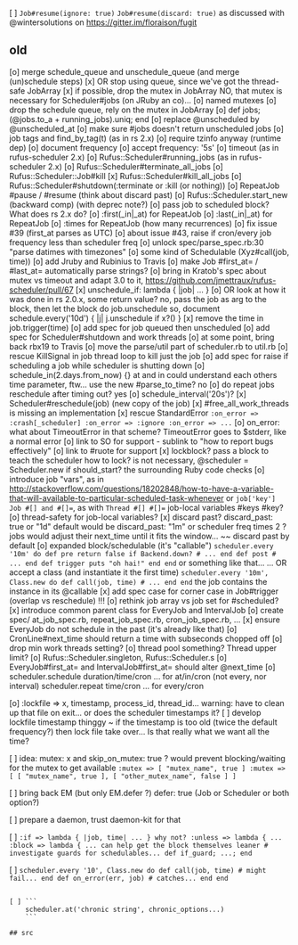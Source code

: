 
[ ] `Job#resume(ignore: true)`
    `Job#resume(discard: true)`
    as discussed with @wintersolutions on https://gitter.im/floraison/fugit

## old

[o] merge schedule_queue and unschedule_queue (and merge (un)schedule steps)
[x] OR stop using queue, since we've got the thread-safe JobArray
[x] if possible, drop the mutex in JobArray
    NO, that mutex is necessary for Scheduler#jobs (on JRuby an co)...
[o] named mutexes
[o] drop the schedule queue, rely on the mutex in JobArray
[o] def jobs; (@jobs.to_a + running_jobs).uniq; end
[o] replace @unscheduled by @unscheduled_at
[o] make sure #jobs doesn't return unscheduled jobs
[o] job tags and find_by_tag(t) (as in rs 2.x)
[o] require tzinfo anyway (runtime dep)
[o] document frequency
[o] accept frequency: '5s'
[o] timeout (as in rufus-scheduler 2.x)
[o] Rufus::Scheduler#running_jobs (as in rufus-scheduler 2.x)
[o] Rufus::Scheduler#terminate_all_jobs
[o] Rufus::Scheduler::Job#kill
[x] Rufus::Scheduler#kill_all_jobs
[o] Rufus::Scheduler#shutdown(:terminate or :kill (or nothing))
[o] RepeatJob #pause / #resume (think about discard past)
[o] Rufus::Scheduler.start_new (backward comp) (with deprec note?)
[o] pass job to scheduled block? What does rs 2.x do?
[o] :first(_in|_at) for RepeatJob
[o] :last(_in|_at) for RepeatJob
[o] :times for RepeatJob (how many recurrences)
[o] fix issue #39 (first_at parses as UTC)
[o] about issue #43, raise if cron/every job frequency less than scheduler freq
[o] unlock spec/parse_spec.rb:30 "parse datimes with timezones"
[o] some kind of Schedulable (Xyz#call(job, time))
[o] add Jruby and Rubinius to Travis
[o] make Job #first_at= / #last_at= automatically parse strings?
[o] bring in Kratob's spec about mutex vs timeout and adapt 3.0 to it,
    https://github.com/jmettraux/rufus-scheduler/pull/67
[x] unschedule_if: lambda { |job| ... }
[o] OR look at how it was done in rs 2.0.x, some return value?
    no, pass the job as arg to the block, then let the block do job.unschedule
    so, document schedule.every('10d') { |j| j.unschedule if x?() }
[x] remove the time in job.trigger(time)
[o] add spec for job queued then unscheduled
[o] add spec for Scheduler#shutdown and work threads
[o] at some point, bring back rbx19 to Travis
[o] move the parse/util part of scheduler.rb to util.rb
[o] rescue KillSignal in job thread loop to kill just the job
[o] add spec for raise if scheduling a job while scheduler is shutting down
[o] schedule_in(2.days.from_now) {}
    at and in could understand each others time parameter, ftw...
    use the new #parse_to_time? no
[o] do repeat jobs reschedule after timing out? yes
[o] schedule_interval('20s')?
[x] Scheduler#reschedule(job) (new copy of the job)
[x] #free_all_work_threads is missing an implementation
[x] rescue StandardError
    ```
    :on_error => :crash[_scheduler]
    :on_error => :ignore
    :on_error => ...
    ```
[o] on_error: what about TimeoutError in that scheme?
    TimeoutError goes to $stderr, like a normal error
[o] link to SO for support
    - sublink to "how to report bugs effectively"
[o] link to #ruote for support
[x] lockblock? pass a block to teach the scheduler how to lock?
    is not necessary, @scheduler = Scheduler.new if should_start?
    the surrounding Ruby code checks
[o] introduce job "vars", as in
    http://stackoverflow.com/questions/18202848/how-to-have-a-variable-that-will-available-to-particular-scheduled-task-whenever
    or `job['key'] Job #[] and #[]=`, as with `Thread #[] #[]=`
    job-local variables #keys #key?
[o] thread-safety for job-local variables?
[x] discard past? discard_past: true or "1d"
    default would be discard_past: "1m" or scheduler freq times 2 ?
    jobs would adjust their next_time until it fits the window...
    ~~ discard past by default
[o] expanded block/schedulable (it's "callable")
    ```
      scheduler.every '10m' do
        def pre
          return false if Backend.down?
          # ...
        end
        def post
          # ...
        end
        def trigger
          puts "oh hai!"
        end
      end
    ```
    or something like that...
    ...
    OR accept a class (and instantiate it the first time)
    ```
      scheduler.every '10m', Class.new do
        def call(job, time)
          # ...
        end
      end
    ```
    the job contains the instance in its @callable
[x] add spec case for corner case in Job#trigger (overlap vs reschedule) !!!
[o] rethink job array vs job set for #scheduled?
[x] introduce common parent class for EveryJob and IntervalJob
[o] create spec/ at_job_spec.rb, repeat_job_spec.rb, cron_job_spec.rb, ...
[x] ensure EveryJob do not schedule in the past (it's already like that)
[o] CronLine#next_time should return a time with subseconds chopped off
[o] drop min work threads setting?
[o] thread pool something? Thread upper limit?
[o] Rufus::Scheduler.singleton, Rufus::Scheduler.s
[o] EveryJob#first_at= and IntervalJob#first_at= should alter @next_time
[o] scheduler.schedule duration/time/cron ... for at/in/cron
    (not every, nor interval)
    scheduler.repeat time/cron ... for every/cron

[o] :lockfile => x, timestamp, process_id, thread_id...
    warning: have to clean up that file on exit... or does the scheduler
    timestamps it?
[ ] develop lockfile timestamp thinggy
    ~ if the timestamp is too old (twice the default frequency?) then
    lock file take over...
    Is that really what we want all the time?

[ ] idea: mutex: x and skip_on_mutex: true ?
    would prevent blocking/waiting for the mutex to get available
    ```
    :mutex => [ "mutex_name", true ]
    :mutex => [ [ "mutex_name", true ], [ "other_mutex_name", false ] ]
    ```

[ ] bring back EM (but only EM.defer ?) defer: true (Job or Scheduler
    or both option?)

[ ] prepare a daemon, trust daemon-kit for that

[ ] ```
    :if => lambda { |job, time| ... } why not?
    :unless => lambda { ...
    :block => lambda { ...
    can help get the block themselves leaner
    #
    investigate guards for schedulables... def if_guard; ...; end
    ```

[ ] ```
    scheduler.every '10', Class.new do
      def call(job, time)
        # might fail...
      end
      def on_error(err, job)
        # catches...
      end
    end
    ```

~~~

[ ] ```
    scheduler.at('chronic string', chronic_options...)
    ```

## src

